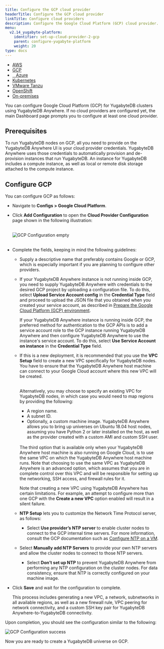 ```yaml
---
title: Configure the GCP cloud provider
headerTitle: Configure the GCP cloud provider
linkTitle: Configure cloud providers
description: Configure the Google Cloud Platform (GCP) cloud provider.
menu:
  v2.14_yugabyte-platform:
    identifier: set-up-cloud-provider-2-gcp
    parent: configure-yugabyte-platform
    weight: 20
type: docs
---
```


<ul class="nav nav-tabs-alt nav-tabs-yb">

  <li>
    <a href="../aws/" class="nav-link">
      <i class="fa-brands fa-aws"></i>
      AWS
    </a>
  </li>

  <li>
    <a href="../gcp/" class="nav-link active">
      <i class="fa-brands fa-google" aria-hidden="true"></i>
      GCP
    </a>
  </li>

  <li>
    <a href="../azure/" class="nav-link">
      <i class="icon-azure" aria-hidden="true"></i>
      &nbsp;&nbsp; Azure
    </a>
  </li>

  <li>
    <a href="../kubernetes/" class="nav-link">
      <i class="fa-solid fa-cubes" aria-hidden="true"></i>
      Kubernetes
    </a>
  </li>

  <li>
    <a href="../vmware-tanzu/" class="nav-link">
      <i class="fa-solid fa-cubes" aria-hidden="true"></i>
      VMware Tanzu
    </a>
  </li>

<li>
    <a href="../openshift/" class="nav-link">
      <i class="fa-solid fa-cubes" aria-hidden="true"></i>OpenShift</a>
  </li>

  <li>
    <a href="../on-premises/" class="nav-link">
      <i class="fa-solid fa-building"></i>
      On-premises
    </a>
  </li>

</ul>

You can configure Google Cloud Platform (GCP) for YugabyteDB clusters using YugabyteDB Anywhere. If no cloud providers are configured yet, the main Dashboard page prompts you to configure at least one cloud provider.

## Prerequisites

To run YugabyteDB nodes on GCP, all you need to provide on the YugabyteDB Anywhere UI is your cloud provider credentials. YugabyteDB Anywhere uses those credentials to automatically provision and de-provision instances that run YugabyteDB. An instance for YugabyteDB includes a compute instance, as well as local or remote disk storage attached to the compute instance.

## Configure GCP

You can configure GCP as follows:

- Navigate to **Configs > Google Cloud Platform**.

- Click **Add Configuration** to open the **Cloud Provider Configuration** page shown in the following illustration:<br><br>

  ![GCP Configuration empty](/images/ee/gcp-setup/gcp-configure-empty.png)<br><br>

- Complete the fields, keeping in mind the following guidelines:
  - Supply a descriptive name that preferably contains Google or GCP, which is especially important if you are planning to configure other providers.

  - If your YugabyteDB Anywhere instance is not running inside GCP, you need to supply YugabyteDB Anywhere with credentials to the desired GCP project by uploading a configuration file. To do this, select **Upload Service Account config** in the **Credential Type** field and proceed to upload the JSON file that you obtained when you created your service account, as described in [Prepare the Google Cloud Platform (GCP) environment](../../../install-yugabyte-platform/prepare-environment/gcp).<br>

    If your YugabyteDB Anywhere instance is running inside GCP, the preferred method for authentication to the GCP APIs is to add a service account role to the GCP instance running YugabyteDB Anywhere and then configure YugabyteDB Anywhere to use the instance's service account. To do this, select **Use Service Account on instance** in the **Credential Type** field.

  - If this is a new deployment, it is recommended that you use the **VPC Setup** field to create a new VPC specifically for YugabyteDB nodes. You have to ensure that the YugabyteDB Anywhere host machine can connect to your Google Cloud account where this new VPC will be created.

    <br>Alternatively, you may choose to specify an existing VPC for YugabyteDB nodes, in which case you would need to map regions by providing the following:

    - A region name.
    - A subnet ID.
    - Optionally, a custom machine image. YugabyteDB Anywhere allows you to bring up universes on Ubuntu 18.04 host nodes, assuming you have Python 2 or later installed on the host, as well as the provider created with a custom AMI and custom SSH user.

    <br>
    The third option that is available only when your YugabyteDB Anywhere host machine is also running on Google Cloud, is to use the same VPC on which the YugabyteDB Anywhere host machine runs. Note that choosing to use the same VPC as YugabyteDB Anywhere is an advanced option, which assumes that you are in complete control over this VPC and will be responsible for setting up the networking, SSH access, and firewall rules for it.<br>

    Note that creating a new VPC using YugabyteDB Anywhere has certain limitations. For example, an attempt to configure more than one GCP with the **Create a new VPC** option enabled will result in a silent failure.

  - **NTP Setup** lets you to customize the Network Time Protocol server, as follows:

    - Select **Use provider’s NTP server** to enable cluster nodes to connect to the GCP internal time servers. For more information, consult the GCP documentation such as [Configure NTP on a VM](https://cloud.google.com/compute/docs/instances/configure-ntp).
  - Select **Manually add NTP Servers** to provide your own NTP servers and allow the cluster nodes to connect to those NTP servers.

    - Select **Don’t set up NTP** to prevent YugabyteDB Anywhere from performing any NTP configuration on the cluster nodes. For data consistency, ensure that NTP is correctly configured on your machine image.

- Click **Save** and wait for the configuration to complete.

  This process includes generating a new VPC, a network, subnetworks in all available regions, as well as a new firewall rule, VPC peering for network connectivity, and a custom SSH key pair for YugabyteDB Anywhere-to-YugabyteDB connectivity.

Upon completion, you should see the configuration similar to the following:

![GCP Configuration success](/images/ee/gcp-setup/gcp-configure-success.png)

Now you are ready to create a YugabyteDB universe on GCP.
